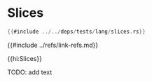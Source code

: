 # Slices

```rust
{{#include ../../deps/tests/lang/slices.rs}}
```

{{#include ../refs/link-refs.md}}

{{hi:Slices}}
<div class="hidden">
TODO: add text
</div>
